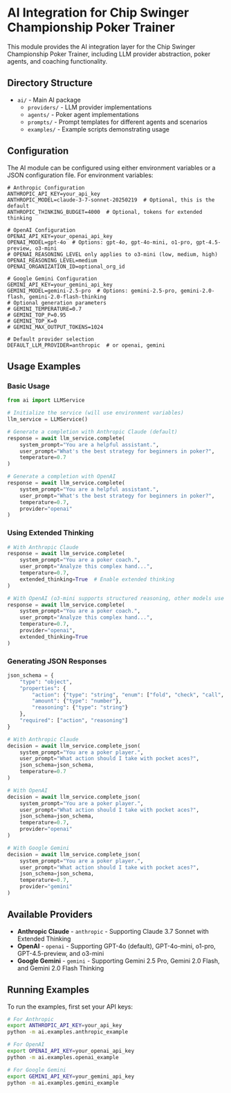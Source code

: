 # AI Integration for Chip Swinger Championship Poker Trainer

This module provides the AI integration layer for the Chip Swinger Championship Poker Trainer, including LLM provider abstraction, poker agents, and coaching functionality.

## Directory Structure

- `ai/` - Main AI package
  - `providers/` - LLM provider implementations
  - `agents/` - Poker agent implementations
  - `prompts/` - Prompt templates for different agents and scenarios
  - `examples/` - Example scripts demonstrating usage

## Configuration

The AI module can be configured using either environment variables or a JSON configuration file. For environment variables:

```
# Anthropic Configuration
ANTHROPIC_API_KEY=your_api_key
ANTHROPIC_MODEL=claude-3-7-sonnet-20250219  # Optional, this is the default
ANTHROPIC_THINKING_BUDGET=4000  # Optional, tokens for extended thinking

# OpenAI Configuration
OPENAI_API_KEY=your_openai_api_key
OPENAI_MODEL=gpt-4o  # Options: gpt-4o, gpt-4o-mini, o1-pro, gpt-4.5-preview, o3-mini
# OPENAI_REASONING_LEVEL only applies to o3-mini (low, medium, high)
OPENAI_REASONING_LEVEL=medium
OPENAI_ORGANIZATION_ID=optional_org_id

# Google Gemini Configuration
GEMINI_API_KEY=your_gemini_api_key
GEMINI_MODEL=gemini-2.5-pro  # Options: gemini-2.5-pro, gemini-2.0-flash, gemini-2.0-flash-thinking
# Optional generation parameters
# GEMINI_TEMPERATURE=0.7
# GEMINI_TOP_P=0.95
# GEMINI_TOP_K=0
# GEMINI_MAX_OUTPUT_TOKENS=1024

# Default provider selection
DEFAULT_LLM_PROVIDER=anthropic  # or openai, gemini
```

## Usage Examples

### Basic Usage

```python
from ai import LLMService

# Initialize the service (will use environment variables)
llm_service = LLMService()

# Generate a completion with Anthropic Claude (default)
response = await llm_service.complete(
    system_prompt="You are a helpful assistant.",
    user_prompt="What's the best strategy for beginners in poker?",
    temperature=0.7
)

# Generate a completion with OpenAI
response = await llm_service.complete(
    system_prompt="You are a helpful assistant.",
    user_prompt="What's the best strategy for beginners in poker?",
    temperature=0.7,
    provider="openai"
)
```

### Using Extended Thinking

```python
# With Anthropic Claude
response = await llm_service.complete(
    system_prompt="You are a poker coach.",
    user_prompt="Analyze this complex hand...",
    temperature=0.7,
    extended_thinking=True  # Enable extended thinking
)

# With OpenAI (o3-mini supports structured reasoning, other models use enhanced prompts)
response = await llm_service.complete(
    system_prompt="You are a poker coach.",
    user_prompt="Analyze this complex hand...",
    temperature=0.7,
    provider="openai",
    extended_thinking=True
)
```

### Generating JSON Responses

```python
json_schema = {
    "type": "object",
    "properties": {
        "action": {"type": "string", "enum": ["fold", "check", "call", "bet", "raise"]},
        "amount": {"type": "number"},
        "reasoning": {"type": "string"}
    },
    "required": ["action", "reasoning"]
}

# With Anthropic Claude
decision = await llm_service.complete_json(
    system_prompt="You are a poker player.",
    user_prompt="What action should I take with pocket aces?",
    json_schema=json_schema,
    temperature=0.7
)

# With OpenAI
decision = await llm_service.complete_json(
    system_prompt="You are a poker player.",
    user_prompt="What action should I take with pocket aces?",
    json_schema=json_schema,
    temperature=0.7,
    provider="openai"
)

# With Google Gemini
decision = await llm_service.complete_json(
    system_prompt="You are a poker player.",
    user_prompt="What action should I take with pocket aces?",
    json_schema=json_schema,
    temperature=0.7,
    provider="gemini"
)
```

## Available Providers

- **Anthropic Claude** - `anthropic` - Supporting Claude 3.7 Sonnet with Extended Thinking
- **OpenAI** - `openai` - Supporting GPT-4o (default), GPT-4o-mini, o1-pro, GPT-4.5-preview, and o3-mini
- **Google Gemini** - `gemini` - Supporting Gemini 2.5 Pro, Gemini 2.0 Flash, and Gemini 2.0 Flash Thinking

## Running Examples

To run the examples, first set your API keys:

```bash
# For Anthropic
export ANTHROPIC_API_KEY=your_api_key
python -m ai.examples.anthropic_example

# For OpenAI
export OPENAI_API_KEY=your_openai_api_key
python -m ai.examples.openai_example

# For Google Gemini
export GEMINI_API_KEY=your_gemini_api_key
python -m ai.examples.gemini_example
```